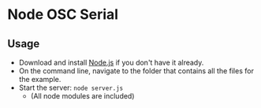 # Node OSC Serial

## Usage

* Download and install [Node.js](https://nodejs.org/) if you don't have it already.
* On the command line, navigate to the folder that contains all the files for the example.
* Start the server: `node server.js`
   - (All node modules are included)
